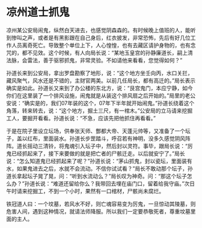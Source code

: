 # 凉州道士抓鬼

凉州某公安局闹鬼，纵然白天进去，也感觉阴森森的。有时候晚上值班的人，能听到惨叫之声，或者是有黑影跟在自己身后，红衣披发，非常恐怖，先后有好几位工作人员离奇死亡。导致整个单位上下，人心惶惶，也有去藏区请护身物的，也有念咒的，都不见效。这个时候，有人向局长说：“某地玉皇宫的孙静廉道长，嗣上清法脉，会雷法，善于驱邪抓鬼，非常灵验。不如请他来看看，您觉得如何？”

孙道长来到公安局，拿出罗盘勘察了地形，说：“这个地方坐壬向丙，水口关拦，藏风聚气，风水还是不错的，主财官两美。以前几任局长，都有高迁的。”局长表示确实是如此。孙道长又来到了办公楼的东北方，说：“艮宫鬼门，本应宁静，如今你们在这里装了一个排风设施，闹鬼就是从装这个排风扇之后开始的。”局里的老公安说：“确实是的，我们07年装的这个，07年下半年就开始闹鬼。”孙道长绕着这个角落，转来转去，说：“这个地方，掘土三尺，有一棺木。”公安局的立马请来挖掘工人，要掘开看看。孙道长说：“不急，应该先把他抓住再看看。”

于是在院子里设立坛场，供奉张天师、酆都大帝、天蓬元帅等，又准备了一个坛子，盖以红布，里面装水。孙道长步罡踏斗，呼召若有神明，没多久感觉阴风阵阵。道长摇动三清铃，将鬼魂引入坛子中，然后封以灵符。事毕，跟局长说：“厉鬼已经抓起来了，接下来要做的就是把亡者的尸骸迁走。以后就安宁了。”局长说：“怎么知道鬼已经抓起来了呢？”孙道长说：“茅山抓鬼，封以瓷坛，里面装有水，如果鬼进去之后，水就不会流动。不信你试试看？”局长不敢动那个坛子，孙道长拿起坛子晃了晃，问：“听到水流动么？”局长叹为神奇。问：“那这个坛子怎么办？”孙道长说：“难道还留给你么？我带回去埋在庙门口，留着给我守庙。”次日午时请来挖掘工，不到一个小时，果然有一口棺材，尸骸尚未腐烂。

铁冠道人曰：一个坟墓，若风水不好，则亡魂容易变为厉鬼，一旦惊动其陵墓，则危害人间，遇到这种情况，就请法师降服。所以我们一定要恭敬死者，尊重坟墓里面的主人。
